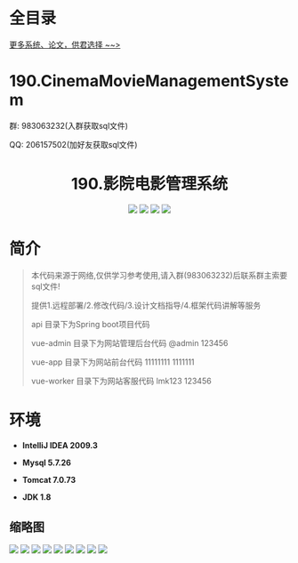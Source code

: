 # 全目录

[更多系统、论文，供君选择 ~~>](https://www.bitwise.net.cn)

# 190.CinemaMovieManagementSystem

<p>群: 983063232(入群获取sql文件)</p>
<p>QQ: 206157502(加好友获取sql文件)</p>


<p><h1 align="center">190.影院电影管理系统</h1></p>


<p align="center">
	<img src="https://img.shields.io/badge/jdk-1.8-orange.svg"/>
    <img src="https://img.shields.io/badge/springboot-5.x-lightgrey.svg"/>
    <img src="https://img.shields.io/badge/mybatis-5.x-yellow.svg"/>
    <img src="https://img.shields.io/badge/vue-3.x-blue.svg"/>
</p>

# 简介


> 本代码来源于网络,仅供学习参考使用,请入群(983063232)后联系群主索要sql文件!
>
> 提供1.远程部署/2.修改代码/3.设计文档指导/4.框架代码讲解等服务
> 
> 
> api 目录下为Spring boot项目代码
> 
> vue-admin 目录下为网站管理后台代码  @admin 123456
> 
> vue-app 目录下为网站前台代码  11111111  1111111
> 
> vue-worker 目录下为网站客服代码  lmk123  123456



# 环境

- <b>IntelliJ IDEA 2009.3</b>

- <b>Mysql 5.7.26</b>

- <b>Tomcat 7.0.73</b>

- <b>JDK 1.8</b>




## 缩略图

![](https://bitwise.oss-cn-heyuan.aliyuncs.com/2024/9/10/d2cd0750-7508-4dc0-b14f-fc24c768ab23.png)
![](https://bitwise.oss-cn-heyuan.aliyuncs.com/2024/9/10/50f43bd6-ab62-41db-bc6c-063d70fcb214.png)
![](https://bitwise.oss-cn-heyuan.aliyuncs.com/2024/9/10/0ad46f3c-343f-4139-a684-e20694a9b9a1.png)
![](https://bitwise.oss-cn-heyuan.aliyuncs.com/2024/9/10/fdda8e48-d08a-4ace-b472-b670d1507ae3.png)
![](https://bitwise.oss-cn-heyuan.aliyuncs.com/2024/9/10/34049bcd-aa62-4f8a-bc31-e4ff0352c67b.png)
![](https://bitwise.oss-cn-heyuan.aliyuncs.com/2024/9/10/643d0973-dcd1-4257-9906-431579bb1c5c.png)
![](https://bitwise.oss-cn-heyuan.aliyuncs.com/2024/9/10/a0d64853-610f-4395-b06c-0f7f90b184ac.png)
![](https://bitwise.oss-cn-heyuan.aliyuncs.com/2024/9/10/e6be7fd0-4e21-4b5a-bf93-bb2f204c2eb9.png)
![](https://bitwise.oss-cn-heyuan.aliyuncs.com/2024/9/10/df961992-b2ff-4448-95d9-102386a948f1.png)


